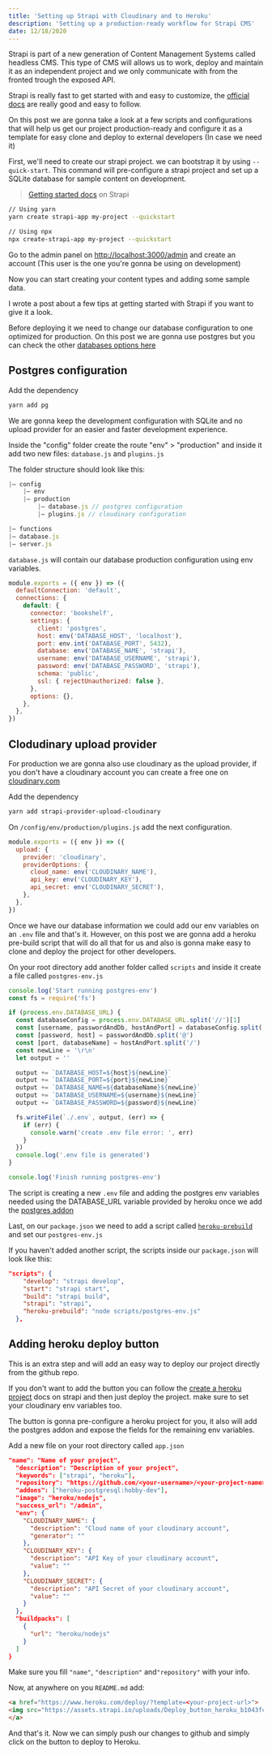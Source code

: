 ```yaml
---
title: 'Setting up Strapi with Cloudinary and to Heroku'
description: 'Setting up a production-ready workflow for Strapi CMS'
date: 12/18/2020
---
```


Strapi is part of a new generation of Content Management Systems called headless CMS. This type of CMS will allows us to work, deploy and maintain it as an independent project and we only communicate with from the fronted trough the exposed API.

Strapi is really fast to get started with and easy to customize, the [official docs](https://strapi.io/documentation/developer-docs/latest/getting-started/introduction.html) are really good and easy to follow.

On this post we are gonna take a look at a few scripts and configurations that will help us get our project production-ready and configure it as a template for easy clone and deploy to external developers (In case we need it)

First, we'll need to create our strapi project. we can bootstrap it by using `--quick-start`. This command will pre-configure a strapi project and set up a SQLite database for sample content on development.

> [Getting started docs](https://strapi.io/documentation/developer-docs/latest/getting-started/quick-start.html#_1-install-strapi-and-create-a-new-project) on Strapi

```bash
// Using yarn
yarn create strapi-app my-project --quickstart

// Using npx
npx create-strapi-app my-project --quickstart
```

Go to the admin panel on [http://localhost:3000/admin](http://localhost:3000) and create an account (This user is the one you're gonna be using on development)

Now you can start creating your content types and adding some sample data.

I wrote a post about a few tips at getting started with Strapi if you want to give it a look.

Before deploying it we need to change our database configuration to one optimized for production. On this post we are gonna use postgres but you can check the other [databases options here](https://strapi.io/documentation/developer-docs/latest/guides/databases.html#databases)

## Postgres configuration

Add the dependency

```bash
yarn add pg
```

We are gonna keep the development configuration with SQLite and no upload provider for an easier and faster development experience.

Inside the "config" folder create the route "env" > "production" and inside it add two new files: `database.js` and `plugins.js`

The folder structure should look like this:

```jsx
|– config
	|— env
	|— production
		|— database.js // postgres configuration
		|— plugins.js // cloudinary configuration

|— functions
|— database.js
|— server.js
```

`database.js` will contain our database production configuration using env variables.

```js
module.exports = ({ env }) => ({
  defaultConnection: 'default',
  connections: {
    default: {
      connector: 'bookshelf',
      settings: {
        client: 'postgres',
        host: env('DATABASE_HOST', 'localhost'),
        port: env.int('DATABASE_PORT', 5432),
        database: env('DATABASE_NAME', 'strapi'),
        username: env('DATABASE_USERNAME', 'strapi'),
        password: env('DATABASE_PASSWORD', 'strapi'),
        schema: 'public',
        ssl: { rejectUnauthorized: false },
      },
      options: {},
    },
  },
})
```

## Clodudinary upload provider

For production we are gonna also use cloudinary as the upload provider, if you don't have a cloudinary account you can create a free one on [cloudinary.com](https://cloudinary.com/)

Add the dependency

```bash
yarn add strapi-provider-upload-cloudinary
```

On `/config/env/production/plugins.js` add the next configuration.

```js
module.exports = ({ env }) => ({
  upload: {
    provider: 'cloudinary',
    providerOptions: {
      cloud_name: env('CLOUDINARY_NAME'),
      api_key: env('CLOUDINARY_KEY'),
      api_secret: env('CLOUDINARY_SECRET'),
    },
  },
})
```

Once we have our database information we could add our env variables on an `.env` file and that's it. However, on this post we are gonna add a heroku pre-build script that will do all that for us and also is gonna make easy to clone and deploy the project for other developers.

On your root directory add another folder called `scripts` and inside it create a file called `postgres-env.js`

```js
console.log('Start running postgres-env')
const fs = require('fs')

if (process.env.DATABASE_URL) {
  const databaseConfig = process.env.DATABASE_URL.split('//')[1]
  const [username, passwordAndDb, hostAndPort] = databaseConfig.split(':')
  const [password, host] = passwordAndDb.split('@')
  const [port, databaseName] = hostAndPort.split('/')
  const newLine = '\r\n'
  let output = ''

  output += `DATABASE_HOST=${host}${newLine}`
  output += `DATABASE_PORT=${port}${newLine}`
  output += `DATABASE_NAME=${databaseName}${newLine}`
  output += `DATABASE_USERNAME=${username}${newLine}`
  output += `DATABASE_PASSWORD=${password}${newLine}`

  fs.writeFile(`./.env`, output, (err) => {
    if (err) {
      console.warn('create .env file error: ', err)
    }
  })
  console.log('.env file is generated')
}

console.log('Finish running postgres-env')
```

The script is creating a new `.env` file and adding the postgres env variables needed using the DATABASE_URL variable provided by heroku once we add the [postgres addon](https://elements.heroku.com/addons/heroku-postgresql)

Last, on our `package.json` we need to add a script called [`heroku-prebuild`](https://devcenter.heroku.com/articles/nodejs-support#heroku-specific-build-steps) and set our `postgres-env.js`

If you haven't added another script, the scripts inside our `package.json` will look like this:

```json
"scripts": {
    "develop": "strapi develop",
    "start": "strapi start",
    "build": "strapi build",
    "strapi": "strapi",
    "heroku-prebuild": "node scripts/postgres-env.js"
  },
```

## Adding heroku deploy button

This is an extra step and will add an easy way to deploy our project directly from the github repo.

If you don't want to add the button you can follow the [create a heroku project](https://strapi.io/documentation/developer-docs/latest/deployment/heroku.html#_6-create-a-heroku-project) docs on strapi and then just deploy the project. make sure to set your cloudinary env variables too.

The button is gonna pre-configure a heroku project for you, it also will add the postgres addon and expose the fields for the remaining env variables.

Add a new file on your root directory called `app.json`

```json
"name": "Name of your project",
  "description": "Description of your project",
  "keywords": ["strapi", "heroku"],
  "repository": "https://github.com/<your-username>/<your-project-name>",
  "addons": ["heroku-postgresql:hobby-dev"],
  "image": "heroku/nodejs",
  "success_url": "/admin",
  "env": {
    "CLOUDINARY_NAME": {
      "description": "Cloud name of your cloudinary account",
      "generator": ""
    },
    "CLOUDINARY_KEY": {
      "description": "API Key of your cloudinary account",
      "value": ""
    },
    "CLOUDINARY_SECRET": {
      "description": "API Secret of your cloudinary account",
      "value": ""
    }
  },
  "buildpacks": [
    {
      "url": "heroku/nodejs"
    }
  ]
}
```

Make sure you fill `"name"`, `"description"` and`"repository"` with your info.

Now, at anywhere on you `README.md` add:

```markdown
<a href="https://www.heroku.com/deploy/?template=<your-project-url>">
<img src="https://assets.strapi.io/uploads/Deploy_button_heroku_b1043fc67d.png" />
</a>
```

And that's it. Now we can simply push our changes to github and simply click on the button to deploy to Heroku.
